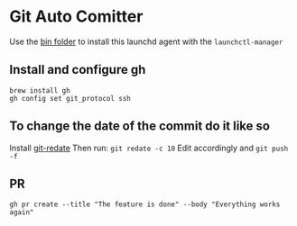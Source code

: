 # Git Auto Comitter

Use the [bin folder](https://github.com/josep11/bin-folder) to install this launchd agent with the `launchctl-manager`

## Install and configure gh

```shell
brew install gh
gh config set git_protocol ssh
```

## To change the date of the commit do it like so

Install [git-redate](https://github.com/PotatoLabs/git-redate)
Then run: `git redate -c 10`
Edit accordingly and `git push -f`

## PR

```shell
gh pr create --title "The feature is done" --body "Everything works again"
```
